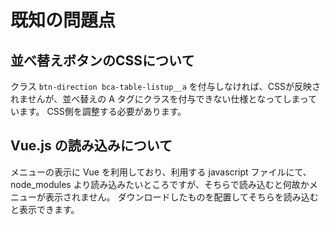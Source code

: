 # 既知の問題点

## 並べ替えボタンのCSSについて

クラス `btn-direction bca-table-listup__a` を付与しなければ、CSSが反映されませんが、並べ替えの A タグにクラスを付与できない仕様となってしまっています。
CSS側を調整する必要があります。

 
## Vue.js の読み込みについて

メニューの表示に Vue を利用しており、利用する javascript ファイルにて、node_modules より読み込みたいところですが、そちらで読み込むと何故かメニューが表示されません。
ダウンロードしたものを配置してそちらを読み込むと表示できます。


